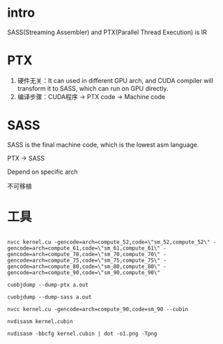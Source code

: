 # intro

SASS(Streaming Assembler) and PTX(Parallel Thread Execution) is IR

# PTX

1. 硬件无关：It can used in different GPU arch, and CUDA compiler will transform it to SASS, which can run on GPU directly.
2. 编译步骤：CUDA程序 -> PTX code -> Machine code

# SASS

SASS is the final machine code, which is the lowest asm language.

PTX -> SASS

Depend on specific arch

不可移植

# 工具

``` shell

nvcc kernel.cu -gencode=arch=compute_52,code=\"sm_52,compute_52\" -gencode=arch=compute_61,code=\"sm_61,compute_61\" -gencode=arch=compute_70,code=\"sm_70,compute_70\" -gencode=arch=compute_75,code=\"sm_75,compute_75\" -gencode=arch=compute_80,code=\"sm_80,compute_80\" -gencode=arch=compute_90,code=\"sm_90,compute_90\"

cuobjdump --dump-ptx a.out

cuobjdump --dump-sass a.out

nvcc kernel.cu -gencode=arch=compute_90,code=sm_90 --cubin

nvdisasm kernel.cubin

nvdisasm -bbcfg kernel.cubin | dot -o1.png -Tpng

```